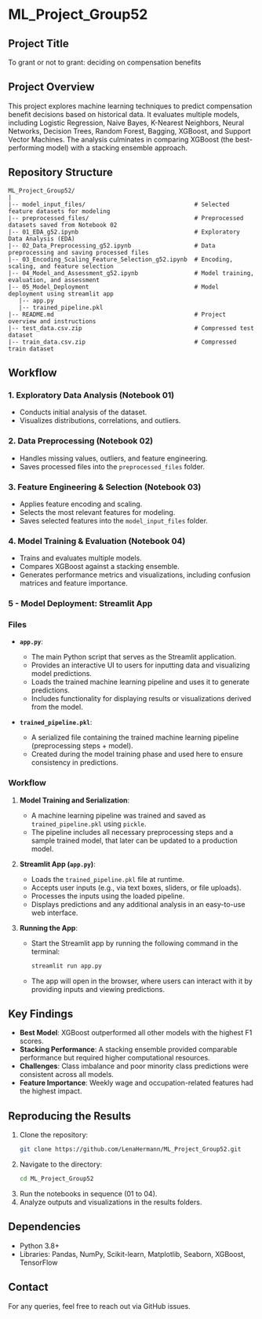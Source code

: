 # ML_Project_Group52

## Project Title
To grant or not to grant: deciding on compensation benefits

## Project Overview
This project explores machine learning techniques to predict compensation benefit decisions based on historical data. It evaluates multiple models, including Logistic Regression, Naive Bayes, K-Nearest Neighbors, Neural Networks, Decision Trees, Random Forest, Bagging, XGBoost, and Support Vector Machines. The analysis culminates in comparing XGBoost (the best-performing model) with a stacking ensemble approach.

## Repository Structure
```
ML_Project_Group52/
|
|-- model_input_files/                               # Selected feature datasets for modeling
|-- preprocessed_files/                              # Preprocessed datasets saved from Notebook 02
|-- 01_EDA_g52.ipynb                                 # Exploratory Data Analysis (EDA)
|-- 02_Data_Preprocessing_g52.ipynb                  # Data preprocessing and saving processed files
|-- 03_Encoding_Scaling_Feature_Selection_g52.ipynb  # Encoding, scaling, and feature selection
|-- 04_Model_and_Assessment_g52.ipynb                # Model training, evaluation, and assessment
|-- 05_Model_Deployment                              # Model deployment using streamlit app
   |-- app.py
   |-- trained_pipeline.pkl
|-- README.md                                        # Project overview and instructions
|-- test_data.csv.zip                                # Compressed test dataset
|-- train_data.csv.zip                               # Compressed train dataset
```

## Workflow

### 1. Exploratory Data Analysis (Notebook 01)
- Conducts initial analysis of the dataset.
- Visualizes distributions, correlations, and outliers.

### 2. Data Preprocessing (Notebook 02)
- Handles missing values, outliers, and feature engineering.
- Saves processed files into the `preprocessed_files` folder.

### 3. Feature Engineering & Selection (Notebook 03)
- Applies feature encoding and scaling.
- Selects the most relevant features for modeling.
- Saves selected features into the `model_input_files` folder.

### 4. Model Training & Evaluation (Notebook 04)
- Trains and evaluates multiple models.
- Compares XGBoost against a stacking ensemble.
- Generates performance metrics and visualizations, including confusion matrices and feature importance.

### 5 - Model Deployment: Streamlit App

### Files
- **`app.py`**: 
  - The main Python script that serves as the Streamlit application.
  - Provides an interactive UI to users for inputting data and visualizing model predictions.
  - Loads the trained machine learning pipeline and uses it to generate predictions.
  - Includes functionality for displaying results or visualizations derived from the model.

- **`trained_pipeline.pkl`**: 
  - A serialized file containing the trained machine learning pipeline (preprocessing steps + model).
  - Created during the model training phase and used here to ensure consistency in predictions.

### Workflow
1. **Model Training and Serialization**:
   - A machine learning pipeline was trained and saved as `trained_pipeline.pkl` using `pickle`.
   - The pipeline includes all necessary preprocessing steps and a sample trained model, that later can be updated to a production model.

2. **Streamlit App (`app.py`)**:
   - Loads the `trained_pipeline.pkl` file at runtime.
   - Accepts user inputs (e.g., via text boxes, sliders, or file uploads).
   - Processes the inputs using the loaded pipeline.
   - Displays predictions and any additional analysis in an easy-to-use web interface.

3. **Running the App**:
   - Start the Streamlit app by running the following command in the terminal:
     ```bash
     streamlit run app.py
     ```
   - The app will open in the browser, where users can interact with it by providing inputs and viewing predictions.

## Key Findings
- **Best Model**: XGBoost outperformed all other models with the highest F1 scores.
- **Stacking Performance**: A stacking ensemble provided comparable performance but required higher computational resources.
- **Challenges**: Class imbalance and poor minority class predictions were consistent across all models.
- **Feature Importance**: Weekly wage and occupation-related features had the highest impact.

## Reproducing the Results
1. Clone the repository:
   ```bash
   git clone https://github.com/LenaHermann/ML_Project_Group52.git
   ```
2. Navigate to the directory:
   ```bash
   cd ML_Project_Group52
   ```
3. Run the notebooks in sequence (01 to 04).
4. Analyze outputs and visualizations in the results folders.

## Dependencies
- Python 3.8+
- Libraries: Pandas, NumPy, Scikit-learn, Matplotlib, Seaborn, XGBoost, TensorFlow

## Contact
For any queries, feel free to reach out via GitHub issues.



